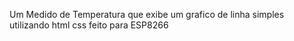 Um Medido de Temperatura que exibe um grafico de linha simples utilizando html css feito para ESP8266
